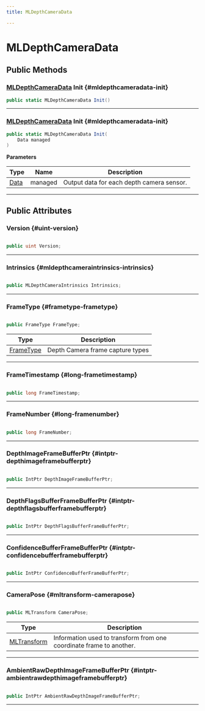```yaml
---
title: MLDepthCameraData

---
```


# MLDepthCameraData










## Public Methods

### [MLDepthCameraData](/unity-api/api/UnityEngine.XR.MagicLeap/MLDepthCamera/NativeBindings/UnityEngine.XR.MagicLeap.MLDepthCamera.NativeBindings.MLDepthCameraData.md) Init {#mldepthcameradata-init}

```csharp
public static MLDepthCameraData Init()
```






-----------

### [MLDepthCameraData](/unity-api/api/UnityEngine.XR.MagicLeap/MLDepthCamera/NativeBindings/UnityEngine.XR.MagicLeap.MLDepthCamera.NativeBindings.MLDepthCameraData.md) Init {#mldepthcameradata-init}

```csharp
public static MLDepthCameraData Init(
    Data managed
)
```


**Parameters**

| Type | Name  | Description  | 
|--|--|--|
| [Data](/unity-api/api/UnityEngine.XR.MagicLeap/MLDepthCamera/UnityEngine.XR.MagicLeap.MLDepthCamera.Data.md) |managed|Output data for each depth camera sensor. |






-----------

## Public Attributes

### Version {#uint-version}

```csharp

public uint Version;

```






-----------

### Intrinsics {#mldepthcameraintrinsics-intrinsics}

```csharp

public MLDepthCameraIntrinsics Intrinsics;

```






-----------

### FrameType {#frametype-frametype}

```csharp

public FrameType FrameType;

```

| Type | Description  | 
|--|--|
| [FrameType](/unity-api/api/UnityEngine.XR.MagicLeap/MLDepthCamera/UnityEngine.XR.MagicLeap.MLDepthCamera.md#enums-frametype) | Depth Camera frame capture types  |





-----------

### FrameTimestamp {#long-frametimestamp}

```csharp

public long FrameTimestamp;

```






-----------

### FrameNumber {#long-framenumber}

```csharp

public long FrameNumber;

```






-----------

### DepthImageFrameBufferPtr {#intptr-depthimageframebufferptr}

```csharp

public IntPtr DepthImageFrameBufferPtr;

```






-----------

### DepthFlagsBufferFrameBufferPtr {#intptr-depthflagsbufferframebufferptr}

```csharp

public IntPtr DepthFlagsBufferFrameBufferPtr;

```






-----------

### ConfidenceBufferFrameBufferPtr {#intptr-confidencebufferframebufferptr}

```csharp

public IntPtr ConfidenceBufferFrameBufferPtr;

```






-----------

### CameraPose {#mltransform-camerapose}

```csharp

public MLTransform CameraPose;

```

| Type | Description  | 
|--|--|
| [MLTransform](/unity-api/api/UnityEngine.XR.MagicLeap.Native/MagicLeapNativeBindings/UnityEngine.XR.MagicLeap.Native.MagicLeapNativeBindings.MLTransform.md) | Information used to transform from one coordinate frame to another.  |





-----------

### AmbientRawDepthImageFrameBufferPtr {#intptr-ambientrawdepthimageframebufferptr}

```csharp

public IntPtr AmbientRawDepthImageFrameBufferPtr;

```






-----------

